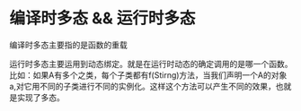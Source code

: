# 编译时多态 && 运行时多态

编译时多态主要指的是函数的重载

运行时多态主要运用到动态绑定。就是在运行时动态的确定调用的是哪一个函数。比如：如果A有多个之类，每个子类都有f(Stirng)方法，当我们声明一个A的对象a,对它用不同的子类进行不同的实例化。这样这个方法可以产生不同的效果，也就是实现了多态。
